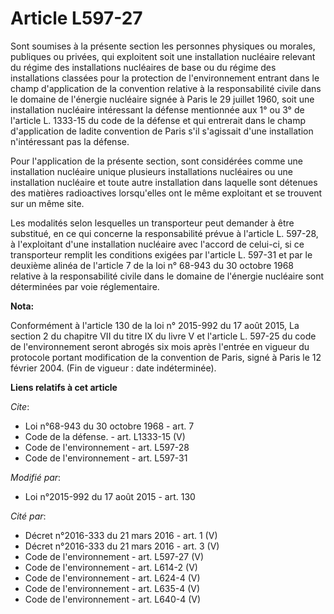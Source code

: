 # Article L597-27

Sont soumises à la présente section les personnes physiques ou morales, publiques ou privées, qui exploitent soit une
installation nucléaire relevant du régime des installations nucléaires de base ou du régime des installations classées pour
la protection de l'environnement entrant dans le champ d'application de la convention relative à la responsabilité civile
dans le domaine de l'énergie nucléaire signée à Paris le 29 juillet 1960, soit une installation nucléaire intéressant la
défense mentionnée aux 1° ou 3° de l'article L. 1333-15 du code de la défense et qui entrerait dans le champ d'application de
ladite convention de Paris s'il s'agissait d'une installation n'intéressant pas la défense. 

Pour l'application de la présente section, sont considérées comme une installation nucléaire unique plusieurs installations
nucléaires ou une installation nucléaire et toute autre installation dans laquelle sont détenues des matières radioactives
lorsqu'elles ont le même exploitant et se trouvent sur un même site. 

Les modalités selon lesquelles un transporteur peut demander à être substitué, en ce qui concerne la responsabilité prévue à
l'article L. 597-28, à l'exploitant d'une installation nucléaire avec l'accord de celui-ci, si ce transporteur remplit les
conditions exigées par l'article L. 597-31 et par le deuxième alinéa de l'article 7 de la loi n° 68-943 du 30 octobre 1968
relative à la responsabilité civile dans le domaine de l'énergie nucléaire sont déterminées par voie réglementaire.

**Nota:**

Conformément à l'article 130 de la loi n° 2015-992 du 17 août 2015, La section 2 du chapitre VII du titre IX du livre V et
l'article L. 597-25 du code de l'environnement seront abrogés six mois après l'entrée en vigueur du protocole portant
modification de la convention de Paris, signé à Paris le 12 février 2004. (Fin de vigueur : date indéterminée).

**Liens relatifs à cet article**

_Cite_:

  - Loi n°68-943 du 30 octobre 1968 - art. 7
  - Code de la défense. - art. L1333-15 (V)
  - Code de l'environnement - art. L597-28
  - Code de l'environnement - art. L597-31

_Modifié par_:

  - Loi n°2015-992 du 17 août 2015 - art. 130

_Cité par_:

  - Décret n°2016-333 du 21 mars 2016 - art. 1 (V)
  - Décret n°2016-333 du 21 mars 2016 - art. 3 (V)
  - Code de l'environnement - art. L597-27 (V)
  - Code de l'environnement - art. L614-2 (V)
  - Code de l'environnement - art. L624-4 (V)
  - Code de l'environnement - art. L635-4 (V)
  - Code de l'environnement - art. L640-4 (V)

